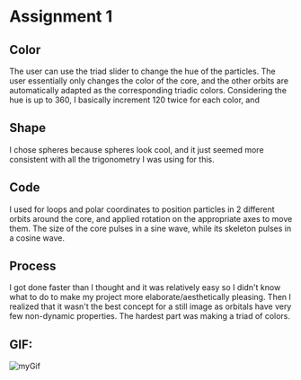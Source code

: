# Assignment 1

## Color
The user can use the triad slider to change the hue of the particles. The user essentially only changes the color of the core, and the other orbits are automatically adapted as the corresponding triadic colors. Considering the hue is up to 360, I basically increment 120 twice for each color, and 

## Shape
I chose spheres because spheres look cool, and it just seemed more consistent with all the trigonometry I was using for this.

## Code
I used for loops and polar coordinates to position particles in 2 different orbits around the core, and applied rotation on the appropriate axes to move them. The size of the core pulses in a sine wave, while its skeleton pulses in a cosine wave.

## Process
I got done faster than I thought and it was relatively easy so I didn't know what to do to make my project more elaborate/aesthetically pleasing. Then I realized that it wasn't the best concept for a still image as orbitals have very few non-dynamic properties. The hardest part was making a triad of colors.

## GIF:
![myGif](https://github.com/soablackwhite/SoftwareArt/blob/main/Assignment%201/Kapture%202021-04-05%20at%2014.33.14.gif)
